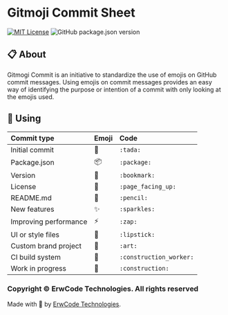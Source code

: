 # Gitmoji Commit Sheet

[![MIT License][mit-license-image]][mit-license-url]
![GitHub package.json version][version-url]

## 📋 About

Gitmogi Commit is an initiative to standardize the use of emojis on GitHub commit messages. Using emojis on commit messages provides an easy way of identifying the purpose or intention of a commit with only looking at the emojis used.


## 🎯 Using

| Commit type                 | Emoji                  | Code                     |
|:----------------------------|:-----------------------|:-------------------------|
| Initial commit              | :tada:                 | `:tada:`                 |
| Package.json                | :package:              | `:package:`              |
| Version                     | :bookmark:             | `:bookmark:`             |
| License                     | :page_facing_up:       | `:page_facing_up:`       |
| README.md                   | :pencil:               | `:pencil:`               |
| New features                | :sparkles:             | `:sparkles:`             |
| Improving performance       | :zap:                  | `:zap:`                  |
| UI or style files           | :lipstick:             | `:lipstick:`             |
| Custom brand project        | :art:                  | `:art:`                  |
| CI build system             | :construction_worker:  | `:construction_worker:`  |
| Work in progress            | :construction:         | `:construction:`         |

### Copyright © ErwCode Technologies. All rights reserved

Made with 💖 by [ErwCode Technologies](https://erwcode.com/).


[mit-license-image]: https://img.shields.io/github/license/erwcode/gitmogi-commit.svg
[mit-license-url]: https://github.com/erwcode/gitmogi-commit/blob/master/LICENSE

[version-url]: https://img.shields.io/github/package-json/v/erwcode/gitmogi-commit.svg?color=red
